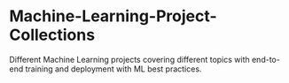 # Machine-Learning-Project-Collections
Different Machine Learning projects covering different topics with end-to-end training and deployment with ML best practices.
